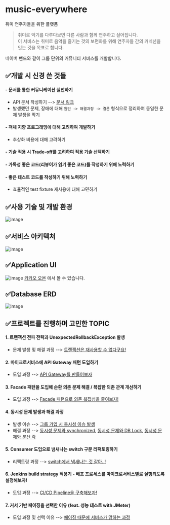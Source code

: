 # music-everywhere
취미 연주자들을 위한 플랫폼

> 취미로 악기를 다루다보면 다른 사람과 함께 연주하고 싶어집니다.<br>
> 이 서비스는 취미로 음악을 즐기는 것의 보편화를 위해 연주자들 간의 커넥션을 잇는 것을 목표로 합니다.

네이버 밴드와 같이 그룹 단위의 커뮤니티 서비스를 개발합니다.

## ✅개발 시 신경 쓴 것들
#### - **문서를 통한 커뮤니케이션** 실천하기
  - API 문서 작성하기 --> [문서 링크](https://github.com/f-lab-edu/music-everywhere/blob/main/docs/api-docs)
  - 발생했던 문제, 장애에 대해 `원인 -> 해결과정 -> 결론` 형식으로 정리하여 동일한 문제 발생을 막기
 
#### - 객체 지향 프로그래밍에 대해 고려하여 개발하기
  - 추상화 비용에 대해 고려하기

#### - 기술 적용 시 Trade-off를 고려하여 적용 기술 선택하기
#### - 가독성 좋은 코드(리뷰어가 읽기 좋은 코드)를 작성하기 위해 노력하기
#### - 좋은 테스트 코드를 작성하기 위해 노력하기
  - 효율적인 test fixture 재사용에 대해 고민하기


## ✅사용 기술 및 개발 환경
![image](https://github.com/f-lab-edu/music-everywhere/assets/70522355/e7b061fb-2c87-4a4c-9e99-32afec254f55)

## ✅서비스 아키텍처
![image](https://github.com/f-lab-edu/music-everywhere/assets/70522355/ea3a72fc-a78f-4b27-9b45-2573a1f3f747)


## ✅Application UI
![image](https://github.com/f-lab-edu/music-everywhere/assets/70522355/defb703f-efb3-4721-9743-c51712afd68e)
[카카오 오븐](https://ovenapp.io/project/3S1Kpott40rHcrwzORNUdEzoKzHz3PEf#CRgqm) 에서 볼 수 있습니다.

## ✅Database ERD
![image](https://github.com/f-lab-edu/music-everywhere/assets/70522355/e72d86ff-1fc0-494a-bbfc-1e4781f9d65b)


## ✅프로젝트를 진행하며 고민한 TOPIC
#### 1. 트랜잭션 전파 전략과 UnexpectedRollbackException 발생
  - 문제 발생 및 해결 과정 --> [트랜잭션은 재사용할 수 없다구요!](https://velog.io/@hyeok-kong/%ED%8A%B8%EB%9E%9C%EC%9E%AD%EC%85%98%EC%9D%80-%EC%9E%AC%EC%82%AC%EC%9A%A9%ED%95%A0-%EC%88%98-%EC%97%86%EB%8B%A4%EA%B5%AC%EC%9A%94)
#### 2. 마이크로서비스에 API Gateway 패턴 도입하기
  - 도입 과정 --> [API Gateway를 만들어보자](https://velog.io/@hyeok-kong/API-Gateway%EB%A5%BC-%EB%A7%8C%EB%93%A4%EC%96%B4%EB%B3%B4%EC%9E%90)
#### 3. Facade 패턴을 도입해 순환 의존 문제 해결 / 복잡한 의존 관계 개선하기
  - 도입 과정 --> [Facade 패턴으로 의존 복잡성을 줄여보자!](https://velog.io/@hyeok-kong/Facade-%ED%8C%A8%ED%84%B4%EC%9C%BC%EB%A1%9C-%EB%B3%B5%EC%9E%A1%EB%8F%84%EB%A5%BC-%EC%A4%84%EC%97%AC%EB%B3%B4%EC%9E%90)
#### 4. 동시성 문제 발생과 해결 과정
  - 발생 이슈 --> [그룹 가입 시 동시성 이슈 발생](https://github.com/f-lab-edu/music-everywhere/issues/30)
  - 해결 과정 --> [동시성 문제와 synchronized](https://velog.io/@hyeok-kong/%EB%8F%99%EC%8B%9C%EC%84%B1-%EB%AC%B8%EC%A0%9C%EC%99%80-synchronized),
    [동시성 문제와 DB Lock](https://velog.io/@hyeok-kong/%EB%8F%99%EC%8B%9C%EC%84%B1-%EB%AC%B8%EC%A0%9C%EC%99%80-DB-Lock),
    [동시성 문제와 분산 락](https://velog.io/@hyeok-kong/%EB%8F%99%EC%8B%9C%EC%84%B1-%EB%AC%B8%EC%A0%9C%EC%99%80-%EB%B6%84%EC%82%B0-%EB%9D%BD)
#### 5. Consumer 도입으로 냄새나는 switch 구문 리팩토링하기
- 리팩토링 과정 --> [switch에서 냄새나는 것 같아..!](https://velog.io/@hyeok-kong/switch%EC%97%90%EC%84%9C-%EB%83%84%EC%83%88%EB%82%98%EB%8A%94-%EA%B2%83-%EA%B0%99%EC%95%84)
#### 6. Jenkins build strategy 적용기 - 배포 프로세스를 마이크로서비스별로 실행되도록 설정해보자!
- 도입 과정 --> [CI/CD Pipeline을 구축해보자!](https://velog.io/@hyeok-kong/jenkins%EB%A1%9C-CICD-Pipeline-%EA%B5%AC%EC%B6%95)
#### 7. 커서 기반 페이징을 선택한 이유 (feat. 성능 테스트 with JMeter)
- 도입 과정 및 선택 이유 --> [페이징 때문에 서비스가 망하는 과정](https://velog.io/@hyeok-kong/%ED%8E%98%EC%9D%B4%EC%A7%95-%EB%95%8C%EB%AC%B8%EC%97%90-%EC%84%9C%EB%B9%84%EC%8A%A4%EA%B0%80-%EB%A7%9D%ED%95%98%EB%8A%94-%EA%B3%BC%EC%A0%95)
